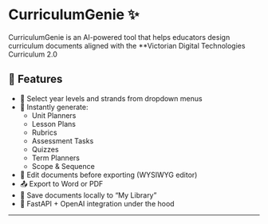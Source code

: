 # CurriculumGenie ✨

CurriculumGenie is an AI-powered tool that helps educators design curriculum documents aligned with the **Victorian Digital Technologies Curriculum 2.0


## 🚀 Features

- 🧠 Select year levels and strands from dropdown menus
- 📄 Instantly generate:
  - Unit Planners
  - Lesson Plans
  - Rubrics
  - Assessment Tasks
  - Quizzes
  - Term Planners
  - Scope & Sequence
- 📝 Edit documents before exporting (WYSIWYG editor)
- 📤 Export to Word or PDF
- 💾 Save documents locally to “My Library”
- 🔌 FastAPI + OpenAI integration under the hood

---


